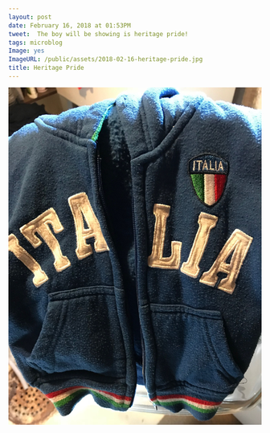 ```yaml
---
layout: post
date: February 16, 2018 at 01:53PM
tweet:  The boy will be showing is heritage pride!
tags: microblog
Image: yes
ImageURL: /public/assets/2018-02-16-heritage-pride.jpg
title: Heritage Pride
---
```


![Heritage Pride](/public/assets/2018-02-16-heritage-pride.jpg)
